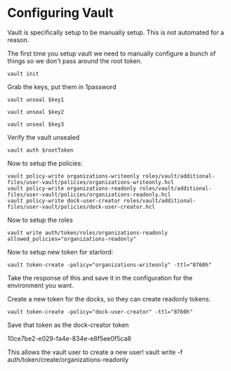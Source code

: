 # Configuring Vault

Vault is specifically setup to be manually setup. This is not automated for a reason.

The first time you setup vault we need to manually configure a bunch 
of things so we don't pass around the root token.

`vault init`

Grab the keys, put them in 1password

`vault unseal $key1`

`vault unseal $key2`

`vault unseal $key3`

Verify the vault unsealed

`vault auth $rootToken`

Now to setup the policies:

```
vault policy-write organizations-writeonly roles/vault/additional-files/user-vault/policies/organizations-writeonly.hcl
vault policy-write organizations-readonly roles/vault/additional-files/user-vault/policies/organizations-readonly.hcl
vault policy-write dock-user-creator roles/vault/additional-files/user-vault/policies/dock-user-creator.hcl
```

Now to setup the roles

`vault write auth/token/roles/organizations-readonly allowed_policies="organizations-readonly"`

Now to setup new token for starlord:

`vault token-create -policy="organizations-writeonly" -ttl="8760h"`

Take the response of this and save it in the configuration for the environment you want.

Create a new token for the docks, so they can create readonly tokens.

`vault token-create -policy="dock-user-creator" -ttl="8760h"`

Save that token as the dock-creator token

10ce7be2-e029-fa4e-834e-e8f5ee0f5ca8




This allows the vault user to create a new user!
vault write -f auth/token/create/organizations-readonly
